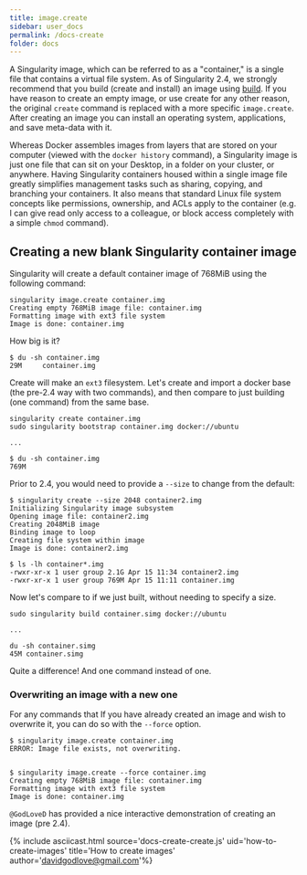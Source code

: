 ```yaml
---
title: image.create
sidebar: user_docs
permalink: /docs-create
folder: docs
---
```


A Singularity image, which can be referred to as a "container," is a single file that contains a virtual file system. As of Singularity 2.4, we strongly recommend that you build (create and install) an image using <a href="/docs-build-container">build</a>. If you have reason to create an empty image, or use create for any other reason, the original `create` command is replaced with a more specific `image.create`. After creating an image you can install an operating system, applications, and save meta-data with it.

Whereas Docker assembles images from layers that are stored on your computer (viewed with the `docker history` command), a Singularity image is just one file that can sit on your Desktop, in a folder on your cluster, or anywhere. Having Singularity containers housed within a single image file greatly simplifies management tasks such as sharing, copying, and branching your containers. It also means that standard Linux file system concepts like permissions, ownership, and ACLs apply to the container (e.g. I can give read only access to a colleague, or block access completely with a simple `chmod` command).

## Creating a new blank Singularity container image
Singularity will create a default container image of 768MiB using the following command:

```
singularity image.create container.img
Creating empty 768MiB image file: container.img
Formatting image with ext3 file system
Image is done: container.img
```

How big is it?

```
$ du -sh container.img 
29M     container.img
```

Create will make an `ext3` filesystem. Let's create and import a docker base (the pre-2.4 way with two commands), and then compare to just building (one command) from the same base. 


```
singularity create container.img
sudo singularity bootstrap container.img docker://ubuntu

...

$ du -sh container.img 
769M
```

Prior to 2.4, you would need to provide a `--size` to change from the default:


```
$ singularity create --size 2048 container2.img
Initializing Singularity image subsystem
Opening image file: container2.img
Creating 2048MiB image
Binding image to loop
Creating file system within image
Image is done: container2.img

$ ls -lh container*.img 
-rwxr-xr-x 1 user group 2.1G Apr 15 11:34 container2.img
-rwxr-xr-x 1 user group 769M Apr 15 11:11 container.img
```

Now let's compare to if we just built, without needing to specify a size.

```
sudo singularity build container.simg docker://ubuntu

...

du -sh container.simg
45M	container.simg
```

Quite a difference! And one command instead of one.


### Overwriting an image with a new one

For any commands that If you have already created an image and wish to overwrite it, you can do so with the `--force` option. 

```
$ singularity image.create container.img
ERROR: Image file exists, not overwriting.


$ singularity image.create --force container.img
Creating empty 768MiB image file: container.img
Formatting image with ext3 file system
Image is done: container.img
```

`@GodLoveD` has provided a nice interactive demonstration of creating an image (pre 2.4).

{% include asciicast.html source='docs-create-create.js' uid='how-to-create-images' title='How to create images' author='davidgodlove@gmail.com'%}

